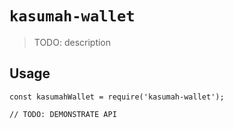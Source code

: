 # `kasumah-wallet`

> TODO: description

## Usage

```
const kasumahWallet = require('kasumah-wallet');

// TODO: DEMONSTRATE API
```

